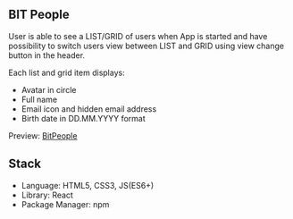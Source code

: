 
## BIT People

User is able to see a LIST/GRID of users when App is started and have possibility to switch users view between LIST and GRID using view change button in the header.

Each list and grid item displays:

- Avatar in circle
- Full name
- Email icon and hidden email address
- Birth date in DD.MM.YYYY format

Preview: <a href='https://milosm991.github.io/bit-people/'>BitPeople</a>

## Stack

- Language: HTML5, CSS3, JS(ES6+)
- Library: React
- Package Manager: npm

